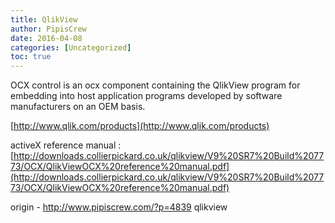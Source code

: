```yaml
---
title: QlikView
author: PipisCrew
date: 2016-04-08
categories: [Uncategorized]
toc: true
---
```


OCX control is an ocx component containing the QlikView program for embedding into host application programs developed by software manufacturers on an OEM basis. 

[http://www.qlik.com/products](http://www.qlik.com/products)

activeX reference manual : [http://downloads.collierpickard.co.uk/qlikview/V9%20SR7%20Build%207773/OCX/QlikViewOCX%20reference%20manual.pdf](http://downloads.collierpickard.co.uk/qlikview/V9%20SR7%20Build%207773/OCX/QlikViewOCX%20reference%20manual.pdf)

origin - http://www.pipiscrew.com/?p=4839 qlikview